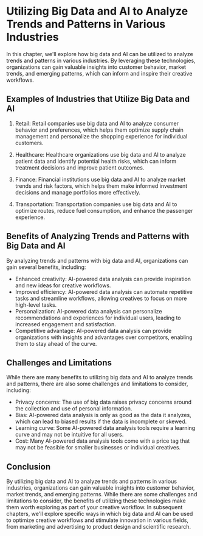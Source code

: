 # Utilizing Big Data and AI to Analyze Trends and Patterns in Various Industries

In this chapter, we'll explore how big data and AI can be utilized to analyze trends and patterns in various industries. By leveraging these technologies, organizations can gain valuable insights into customer behavior, market trends, and emerging patterns, which can inform and inspire their creative workflows.

Examples of Industries that Utilize Big Data and AI
---------------------------------------------------

1. Retail: Retail companies use big data and AI to analyze consumer behavior and preferences, which helps them optimize supply chain management and personalize the shopping experience for individual customers.

2. Healthcare: Healthcare organizations use big data and AI to analyze patient data and identify potential health risks, which can inform treatment decisions and improve patient outcomes.

3. Finance: Financial institutions use big data and AI to analyze market trends and risk factors, which helps them make informed investment decisions and manage portfolios more effectively.

4. Transportation: Transportation companies use big data and AI to optimize routes, reduce fuel consumption, and enhance the passenger experience.

Benefits of Analyzing Trends and Patterns with Big Data and AI
--------------------------------------------------------------

By analyzing trends and patterns with big data and AI, organizations can gain several benefits, including:

* Enhanced creativity: AI-powered data analysis can provide inspiration and new ideas for creative workflows.
* Improved efficiency: AI-powered data analysis can automate repetitive tasks and streamline workflows, allowing creatives to focus on more high-level tasks.
* Personalization: AI-powered data analysis can personalize recommendations and experiences for individual users, leading to increased engagement and satisfaction.
* Competitive advantage: AI-powered data analysis can provide organizations with insights and advantages over competitors, enabling them to stay ahead of the curve.

Challenges and Limitations
--------------------------

While there are many benefits to utilizing big data and AI to analyze trends and patterns, there are also some challenges and limitations to consider, including:

* Privacy concerns: The use of big data raises privacy concerns around the collection and use of personal information.
* Bias: AI-powered data analysis is only as good as the data it analyzes, which can lead to biased results if the data is incomplete or skewed.
* Learning curve: Some AI-powered data analysis tools require a learning curve and may not be intuitive for all users.
* Cost: Many AI-powered data analysis tools come with a price tag that may not be feasible for smaller businesses or individual creatives.

Conclusion
----------

By utilizing big data and AI to analyze trends and patterns in various industries, organizations can gain valuable insights into customer behavior, market trends, and emerging patterns. While there are some challenges and limitations to consider, the benefits of utilizing these technologies make them worth exploring as part of your creative workflow. In subsequent chapters, we'll explore specific ways in which big data and AI can be used to optimize creative workflows and stimulate innovation in various fields, from marketing and advertising to product design and scientific research.
